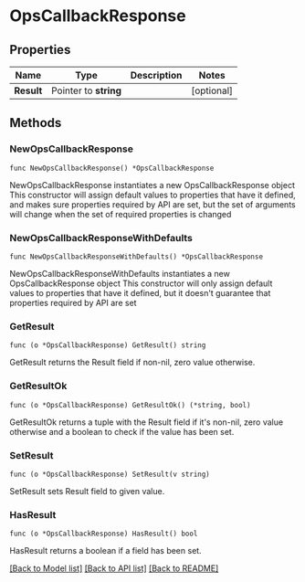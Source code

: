 # OpsCallbackResponse

## Properties

Name | Type | Description | Notes
------------ | ------------- | ------------- | -------------
**Result** | Pointer to **string** |  | [optional] 

## Methods

### NewOpsCallbackResponse

`func NewOpsCallbackResponse() *OpsCallbackResponse`

NewOpsCallbackResponse instantiates a new OpsCallbackResponse object
This constructor will assign default values to properties that have it defined,
and makes sure properties required by API are set, but the set of arguments
will change when the set of required properties is changed

### NewOpsCallbackResponseWithDefaults

`func NewOpsCallbackResponseWithDefaults() *OpsCallbackResponse`

NewOpsCallbackResponseWithDefaults instantiates a new OpsCallbackResponse object
This constructor will only assign default values to properties that have it defined,
but it doesn't guarantee that properties required by API are set

### GetResult

`func (o *OpsCallbackResponse) GetResult() string`

GetResult returns the Result field if non-nil, zero value otherwise.

### GetResultOk

`func (o *OpsCallbackResponse) GetResultOk() (*string, bool)`

GetResultOk returns a tuple with the Result field if it's non-nil, zero value otherwise
and a boolean to check if the value has been set.

### SetResult

`func (o *OpsCallbackResponse) SetResult(v string)`

SetResult sets Result field to given value.

### HasResult

`func (o *OpsCallbackResponse) HasResult() bool`

HasResult returns a boolean if a field has been set.


[[Back to Model list]](../README.md#documentation-for-models) [[Back to API list]](../README.md#documentation-for-api-endpoints) [[Back to README]](../README.md)


